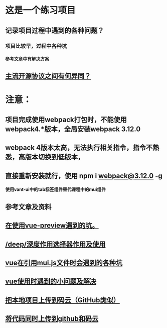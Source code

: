 # 这是一个练习项目

## 记录项目过程中遇到的各种问题？

### 项目比较早，过程中各种坑

#### 参考文章中有解决方案

## [主流开源协议之间有何异同？](https://www.zhihu.com/question/19568896)
# 注意：
## 项目完成使用webpack打包时，不能使用webpack4.*版本，全局安装webpack 3.12.0
## webpack 4版本太高，无法执行相关指令，指令不熟悉，高版本切换到低版本，
## 直接重新安装就行，使用 npm i webpack@3.12.0 -g   

#### 使用vant-ui中的tab标签组件替代课程中的mui组件
## 参考文章及资料
## [在使用vue-preview遇到的坑。](https://blog.csdn.net/weixin_42628334/article/details/93140010)
## [/deep/深度作用选择器作用及使用](https://blog.csdn.net/weixin_45842655/article/details/103547362)
## [vue在引用mui.js文件时会遇到的各种坑](https://blog.csdn.net/qq_43633937/article/details/90676485)
## [vue使用时遇到的小问题及解决](https://forevehg.github.io/2017/07/20/vue%E4%BD%BF%E7%94%A8%E6%97%B6%E7%9A%84%E5%B0%8F%E9%97%AE%E9%A2%98%E8%A7%A3%E5%86%B3/)
## [把本地项目上传到码云（GitHub类似）](https://zhuanlan.zhihu.com/p/32442735)
## [将代码同时上传到github和码云](https://segmentfault.com/a/1190000018916128)